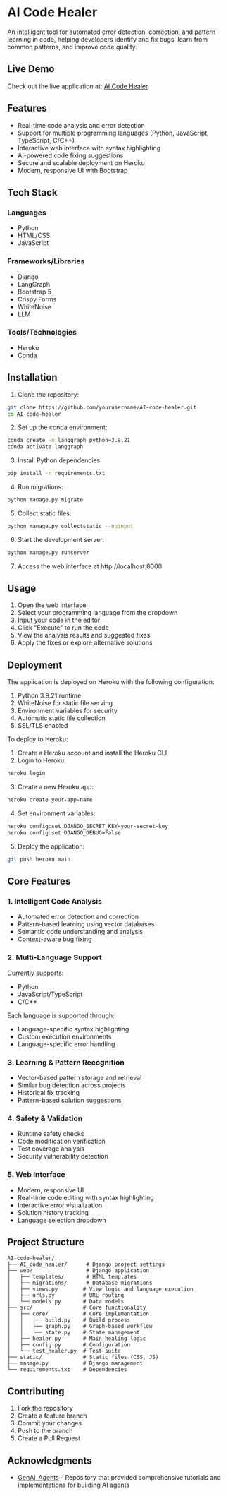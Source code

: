 # AI Code Healer
An intelligent tool for automated error detection, correction, and pattern 
learning in code, helping developers identify and fix bugs, learn from common patterns, and improve code quality.

## Live Demo

Check out the live application at: [AI Code Healer](https://ai-code-healer-c6b5ae7a69a0.herokuapp.com/)

## Features

- Real-time code analysis and error detection
- Support for multiple programming languages (Python, JavaScript, TypeScript, C/C++)
- Interactive web interface with syntax highlighting
- AI-powered code fixing suggestions
- Secure and scalable deployment on Heroku
- Modern, responsive UI with Bootstrap

## Tech Stack

### Languages
- Python
- HTML/CSS
- JavaScript

### Frameworks/Libraries
- Django
- LangGraph
- Bootstrap 5
- Crispy Forms
- WhiteNoise
- LLM

### Tools/Technologies
- Heroku
- Conda

## Installation

1. Clone the repository:
```bash
git clone https://github.com/yourusername/AI-code-healer.git
cd AI-code-healer
```

2. Set up the conda environment:
```bash
conda create -n langgraph python=3.9.21
conda activate langgraph
```

3. Install Python dependencies:
```bash
pip install -r requirements.txt
```

4. Run migrations:
```bash
python manage.py migrate
```

5. Collect static files:
```bash
python manage.py collectstatic --noinput
```

6. Start the development server:
```bash
python manage.py runserver
```

7. Access the web interface at http://localhost:8000

## Usage

1. Open the web interface
2. Select your programming language from the dropdown
3. Input your code in the editor
4. Click "Execute" to run the code
5. View the analysis results and suggested fixes
6. Apply the fixes or explore alternative solutions

## Deployment

The application is deployed on Heroku with the following configuration:

1. Python 3.9.21 runtime
2. WhiteNoise for static file serving
3. Environment variables for security
4. Automatic static file collection
5. SSL/TLS enabled

To deploy to Heroku:

1. Create a Heroku account and install the Heroku CLI
2. Login to Heroku:
```bash
heroku login
```

3. Create a new Heroku app:
```bash
heroku create your-app-name
```

4. Set environment variables:
```bash
heroku config:set DJANGO_SECRET_KEY=your-secret-key
heroku config:set DJANGO_DEBUG=False
```

5. Deploy the application:
```bash
git push heroku main
```

## Core Features

### 1. Intelligent Code Analysis
- Automated error detection and correction
- Pattern-based learning using vector databases
- Semantic code understanding and analysis
- Context-aware bug fixing

### 2. Multi-Language Support
Currently supports:
- Python
- JavaScript/TypeScript
- C/C++

Each language is supported through:
- Language-specific syntax highlighting
- Custom execution environments
- Language-specific error handling

### 3. Learning & Pattern Recognition
- Vector-based pattern storage and retrieval
- Similar bug detection across projects
- Historical fix tracking
- Pattern-based solution suggestions

### 4. Safety & Validation
- Runtime safety checks
- Code modification verification
- Test coverage analysis
- Security vulnerability detection

### 5. Web Interface
- Modern, responsive UI
- Real-time code editing with syntax highlighting
- Interactive error visualization
- Solution history tracking
- Language selection dropdown

## Project Structure

```
AI-code-healer/
├── AI_code_healer/      # Django project settings
├── web/                 # Django application
│   ├── templates/       # HTML templates
│   ├── migrations/      # Database migrations
│   ├── views.py        # View logic and language execution
│   ├── urls.py         # URL routing
│   └── models.py       # Data models
├── src/                # Core functionality
│   ├── core/           # Core implementation
│   │   ├── build.py    # Build process
│   │   ├── graph.py    # Graph-based workflow
│   │   └── state.py    # State management
│   ├── healer.py       # Main healing logic
│   ├── config.py       # Configuration
│   └── test_healer.py  # Test suite
├── static/             # Static files (CSS, JS)
├── manage.py           # Django management
└── requirements.txt    # Dependencies
```

## Contributing

1. Fork the repository
2. Create a feature branch
3. Commit your changes
4. Push to the branch
5. Create a Pull Request

## Acknowledgments

- [GenAI_Agents](https://github.com/NirDiamant/GenAI_Agents) - Repository that provided comprehensive tutorials and implementations for building AI agents